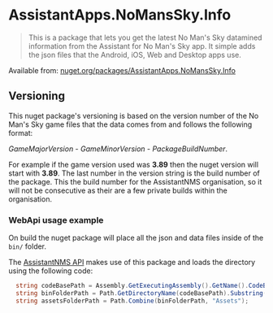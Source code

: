 # AssistantApps.NoMansSky.Info

> This is a package that lets you get the latest No Man's Sky datamined information from the Assistant for No Man's Sky app. It simple adds the json files that the Android, iOS, Web and Desktop apps use.

Available from: [nuget.org/packages/AssistantApps.NoMansSky.Info](https://www.nuget.org/packages/AssistantApps.NoMansSky.Info/)

## Versioning
This nuget package's versioning is based on the version number of the No Man's Sky game files that the data comes from and follows the following format: 

_GameMajorVersion_ - _GameMinorVersion_ - _PackageBuildNumber_.

For example if the game version used was **3.89** then the nuget version will start with **3.89**. The last number in the version string is the build number of the package. This the build number for the AssistantNMS organisation, so it will not be consecutive as their are a few private builds within the organisation.

### WebApi usage example
On build the nuget package will place all the json and data files inside of the `bin/` folder.

The [AssistantNMS API](https://api.nmsassistant.com) makes use of this package and loads the directory using the following code:

```csharp
  string codeBasePath = Assembly.GetExecutingAssembly().GetName().CodeBase;
  string binFolderPath = Path.GetDirectoryName(codeBasePath).Substring(6); // This removes the 'file:/' prefix
  string assetsFolderPath = Path.Combine(binFolderPath, "Assets");
```
